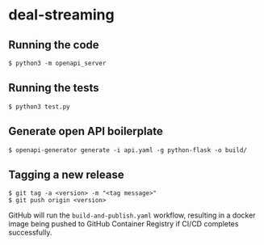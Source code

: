 # deal-streaming

## Running the code

```
$ python3 -m openapi_server
```

## Running the tests

```
$ python3 test.py
```

## Generate open API boilerplate

```
$ openapi-generator generate -i api.yaml -g python-flask -o build/
```

## Tagging a new release

```
$ git tag -a <version> -m "<tag message>"
$ git push origin <version>
```

GitHub will run the `build-and-publish.yaml` workflow, resulting in a docker image being pushed to GitHub Container 
Registry if CI/CD completes successfully.